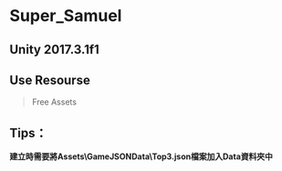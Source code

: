 # Super_Samuel
## Unity 2017.3.1f1
## Use Resourse
> Free Assets 
## Tips：
**建立時需要將Assets\GameJSONData\Top3.json檔案加入Data資料夾中**
